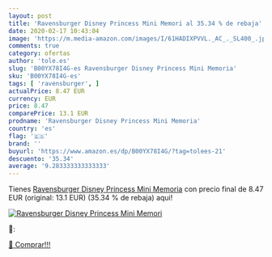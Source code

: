 ```yaml
---
layout: post
title: 'Ravensburger Disney Princess Mini Memori al 35.34 % de rebaja'
date: 2020-02-17 10:43:04
image: 'https://m.media-amazon.com/images/I/61HADIXPVVL._AC_._SL400_.jpg'
comments: true
category: ofertas
author: 'tole.es'
slug: 'B00YX78I4G-es Ravensburger Disney Princess Mini Memoria'
sku: 'B00YX78I4G-es'
tags: [ 'ravensburger', ]
actualPrice: 8.47 EUR
currency: EUR
price: 8.47
comparePrice: 13.1 EUR
prodname: 'Ravensburger Disney Princess Mini Memoria'
country: 'es'
flag: '🇪🇸'
brand: ''
buyurl: 'https://www.amazon.es/dp/B00YX78I4G/?tag=tolees-21'
descuento: '35.34'
average: '9.283333333333333'
---
```


Tienes [Ravensburger Disney Princess Mini Memoria](https://www.amazon.es/dp/B00YX78I4G/?tag=tolees-21) con precio final de  8.47 EUR (original: 13.1 EUR) (35.34 %  de rebaja) aqui!

[![Ravensburger Disney Princess Mini Memori](https://m.media-amazon.com/images/I/61HADIXPVVL._AC_._SL400_.jpg)](https://www.amazon.es/dp/B00YX78I4G/?tag=tolees-21)

🔎:


[🛒 Comprar!!!](https://www.amazon.es/dp/B00YX78I4G/?tag=tolees-21)
